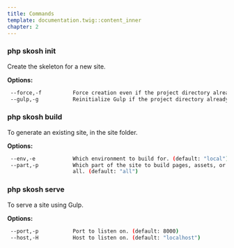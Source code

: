 ```yaml
---
title: Commands
template: documentation.twig::content_inner
chapter: 2
---
```

### php skosh init

Create the skeleton for a new site.

**Options:**

```bash
 --force,-f          Force creation even if the project directory already exists.
 --gulp,-g           Reinitialize Gulp if the project directory already exists.
```

### php skosh build

To generate an existing site, in the site folder.

**Options:**

```bash
 --env,-e            Which environment to build for. (default: "local")
 --part,-p           Which part of the site to build pages, assets, or
                     all. (default: "all")
```

### php skosh serve

To serve a site using Gulp.

**Options:**

```bash
 --port,-p           Port to listen on. (default: 8000)
 --host,-H           Host to listen on. (default: "localhost")
```
